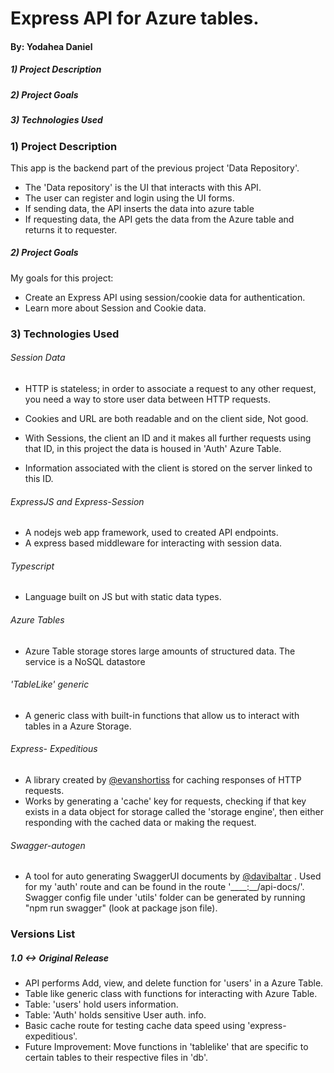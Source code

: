 # Express API for Azure tables.
#### By: Yodahea Daniel


##### 1) Project Description
##### 2) Project Goals
##### 3) Technologies Used

### 1) Project Description

This app is the backend part of the previous project 'Data Repository'. 

- The 'Data repository' is the UI that interacts with this API.
- The user can register and login using the UI forms. 
- If sending data, the API inserts the data into azure table
- If requesting data, the API gets the data from the Azure table and returns it to requester. 

##### 2) Project Goals

My goals for this project:
- Create an Express API using session/cookie data for authentication.
- Learn more about Session and Cookie data.

### 3) Technologies Used

###### Session Data
- HTTP is stateless; in order to associate a request to any other request, you need a way to store user data between HTTP requests. 
- Cookies and URL are both readable and on the client side, Not good.

- With Sessions, the client an ID and it makes all further requests using that ID, in this project the data is housed in 'Auth' Azure Table.
- Information associated with the client is stored on the server linked to this ID.

###### ExpressJS and Express-Session
- A nodejs web app framework, used to created API endpoints. 
- A express based middleware for interacting with session data. 

###### Typescript
- Language built on JS but with static data types. 

###### Azure Tables
- Azure Table storage stores large amounts of structured data. The service is a NoSQL datastore

###### 'TableLike' generic
-  A generic class with built-in functions that allow us to interact with tables in a Azure Storage. 

###### Express- Expeditious 
- A library created by [@evanshortiss](https://github.com/evanshortiss/express-expeditious) for caching responses of HTTP requests. 
- Works by generating a 'cache' key for requests, checking if that key exists in a data object for storage called the 'storage engine', then either responding with the cached data or making the request. 

###### Swagger-autogen
- A tool for auto generating SwaggerUI documents by [@davibaltar](https://github.com/davibaltar/swagger-autogen) . Used for my 'auth' route and can be found in the route '____:__/api-docs/'. Swagger config file under 'utils' folder can be generated by running "npm run swagger" (look at package json file).

### Versions List 

##### 1.0 <-> Original Release
- API performs Add, view, and delete function for 'users' in a Azure Table.  
- Table like generic class with functions for interacting with Azure Table. 
- Table: 'users' hold users information.
- Table: 'Auth' holds sensitive User auth. info.
- Basic cache route for testing cache data speed using 'express-expeditious'.
- Future Improvement: Move functions in 'tablelike' that are specific to certain tables to their respective files in 'db'.



